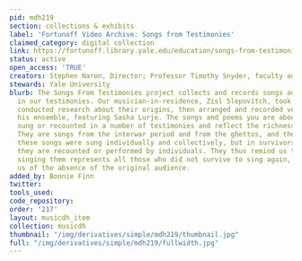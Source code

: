 ```yaml
---
pid: mdh219
section: collections & exhibits
label: 'Fortunoff Video Archive: Songs from Testimonies'
claimed_category: digital collection
link: https://fortunoff.library.yale.edu/education/songs-from-testimonies/
status: active
open_access: 'TRUE'
creators: Stephen Naron, Director; Professor Timothy Snyder, faculty advisor
stewards: Yale University
blurb: The Songs From Testimonies project collects and records songs and poems discovered
  in our testimonies. Our musician-in-residence, Zisl Slepovitch, took the songs,
  conducted research about their origins, then arranged and recorded versions with
  his ensemble, featuring Sasha Lurje. The songs and poems you are about to hear were
  sung or recounted in a number of testimonies and reflect the richness of these documents.
  They are songs from the interwar period and from the ghettos, and the camps. Originally,
  these songs were sung individually and collectively, but in survivors’ testimonies
  they are recounted or performed by individuals. They thus remind us that the survivor
  singing them represents all those who did not survive to sing again, and remind
  us of the absence of the original audience.
added_by: Bonnie Finn
twitter:
tools_used:
code_repository:
order: '217'
layout: musicdh_item
collection: musicdh
thumbnail: "/img/derivatives/simple/mdh219/thumbnail.jpg"
full: "/img/derivatives/simple/mdh219/fullwidth.jpg"
---
```

